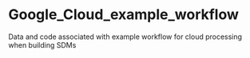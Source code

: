 # Google_Cloud_example_workflow
Data and code associated with example workflow for cloud processing when building SDMs
